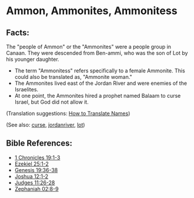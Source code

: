 # Ammon, Ammonites, Ammonitess #

## Facts: ##

The "people of Ammon" or the "Ammonites" were a people group in Canaan. They were descended from Ben-ammi, who was the son of Lot by his younger daughter.

* The term "Ammonitess" refers specifically to a female Ammonite. This could also be translated as, "Ammonite woman."
* The Ammonites lived east of the Jordan River and were enemies of the Israelites.
* At one point, the Ammonites hired a prophet named Balaam to curse Israel, but God did not allow it.

(Translation suggestions: [How to Translate Names](https://git.door43.org/Door43/en-ta-translate-vol1/src/master/content/translate_names.md))

(See also: [curse](../kt/curse.md),  [jordanriver](../other/jordanriver.md), [lot](../other/lot.md))

## Bible References: ##

* [1 Chronicles 19:1-3](https://door43.org/en/bible/notes/1ch/19/01)
* [Ezekiel 25:1-2](https://door43.org/en/bible/notes/ezk/25/01)
* [Genesis 19:36-38](https://door43.org/en/bible/notes/gen/19/36)
* [Joshua 12:1-2](https://door43.org/en/bible/notes/jos/12/01)
* [Judges 11:26-28](https://door43.org/en/bible/notes/jdg/11/26)
* [Zephaniah 02:8-9](https://door43.org/en/bible/notes/zep/02/08)

